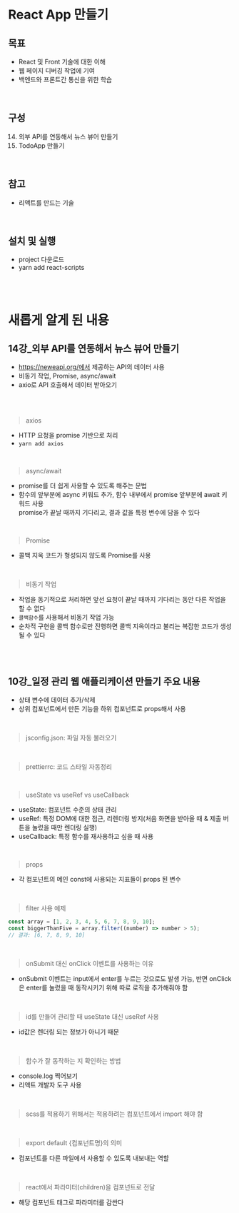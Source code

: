 # React App 만들기

## 목표

- React 및 Front 기술에 대한 이해
- 웹 페이지 디버깅 작업에 기여
- 백엔드와 프론트간 통신을 위한 학습

<br>

## 구성

14. 외부 API를 연동해서 뉴스 뷰어 만들기
15. TodoApp 만들기

<br>

## 참고

- 리액트를 만드는 기술

<br>

## 설치 및 실행

- project 다운로드
- yarn add react-scripts

<br>
<br>

# 새롭게 알게 된 내용

## 14강\_외부 API를 연동해서 뉴스 뷰어 만들기

- https://neweapi.org/에서 제공하는 API의 데이터 사용
- 비동기 작업, Promise, async/await
- axio로 API 호출해서 데이터 받아오기

<br>
<br>

> axios

- HTTP 요청을 promise 기반으로 처리
- `yarn add axios`

<br>

> async/await

- promise를 더 쉽게 사용할 수 있도록 해주는 문법
- 함수의 앞부분에 async 키워드 추가, 함수 내부에서 promise 앞부분에 await 키워드 사용<br>promise가 끝날 때까지 기다리고, 결과 값을 특정 변수에 담을 수 있다

<br>

> Promise

- 콜백 지옥 코드가 형성되지 않도록 Promise를 사용

<br>

> 비동기 작업

- 작업을 동기적으로 처리하면 앞선 요청이 끝날 때까지 기다리는 동안 다른 작업을 할 수 없다
- `콜백함수`를 사용해서 비동기 작업 가능
- 순차적 구현을 콜백 함수로만 진행하면 콜백 지옥이라고 불리는 복잡한 코드가 생성될 수 있다

<br>
<br>

## 10강\_일정 관리 웹 애플리케이션 만들기 주요 내용

- 상태 변수에 데이터 추가/삭제
- 상위 컴포넌트에서 만든 기능을 하위 컴포넌트로 props해서 사용

<br>

> jsconfig.json: 파일 자동 불러오기

<br>

> prettierrc: 코드 스타일 자동정리

<br>

> useState vs useRef vs useCallback

- useState: 컴포넌트 수준의 상태 관리
- useRef: 특정 DOM에 대한 접근, 리렌더링 방지(처음 화면을 받아올 때 & 제출 버튼을 눌렀을 때만 렌더링 실행)
- useCallback: 특정 함수를 재사용하고 싶을 때 사용

<br>

> props

- 각 컴포넌트의 메인 const에 사용되는 지표들이 props 된 변수

<br>

> filter 사용 예제

```javascript
const array = [1, 2, 3, 4, 5, 6, 7, 8, 9, 10];
const biggerThanFive = array.filter((number) => number > 5);
// 결과: [6, 7, 8, 9, 10]
```

<br>

> onSubmit 대신 onClick 이벤트를 사용하는 이유

- onSubmit 이벤트는 input에서 enter를 누르는 것으로도 발생 가능, 반면 onClick은 enter를 눌렀을 때 동작시키기 위해 따로 로직을 추가해줘야 함

<br>

> id를 만들어 관리할 때 useState 대신 useRef 사용

- id값은 렌더링 되는 정보가 아니기 때문

<br>

> 함수가 잘 동작하는 지 확인하는 방법

- console.log 찍어보기
- 리액트 개발자 도구 사용

<br>

> scss를 적용하기 위해서는 적용하려는 컴포넌트에서 import 해야 함

<br>

> export default {컴포넌트명}의 의미

- 컴포넌트를 다른 파일에서 사용할 수 있도록 내보내는 역할

<br>

> react에서 파라미터(children)을 컴포넌트로 전달

- 해당 컴포넌트 태그로 파라미터를 감싼다
